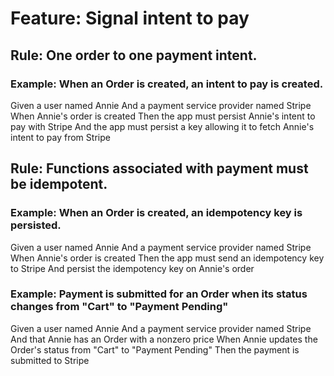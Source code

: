 # Feature: Signal intent to pay

## Rule: One order to one payment intent.

### Example: When an Order is created, an intent to pay is created.

  Given a user named Annie
  And a payment service provider named Stripe
  When Annie's order is created
  Then the app must persist Annie's intent to pay with Stripe
  And the app must persist a key allowing it to fetch Annie's intent to pay from Stripe

## Rule: Functions associated with payment must be idempotent.

### Example: When an Order is created, an idempotency key is persisted.

  Given a user named Annie
  And a payment service provider named Stripe
  When Annie's order is created
  Then the app must send an idempotency key to Stripe
  And persist the idempotency key on Annie's order

### Example: Payment is submitted for an Order when its status changes from "Cart" to "Payment Pending"

  Given a user named Annie
  And a payment service provider named Stripe
  And that Annie has an Order with a nonzero price
  When Annie updates the Order's status from "Cart" to "Payment Pending"
  Then the payment is submitted to Stripe
